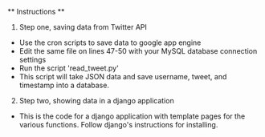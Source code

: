 ** Instructions **

1. Step one, saving data from Twitter API
- Use the cron scripts to save data to google app engine
- Edit the same file on lines 47-50 with your MySQL database connection settings
- Run the script 'read_tweet.py' 
- This script will take JSON data and save username, tweet, and timestamp into a database.

2. Step two, showing data in a django application
- This is the code for a django application with template pages for the various functions. Follow django's instructions for installing.


